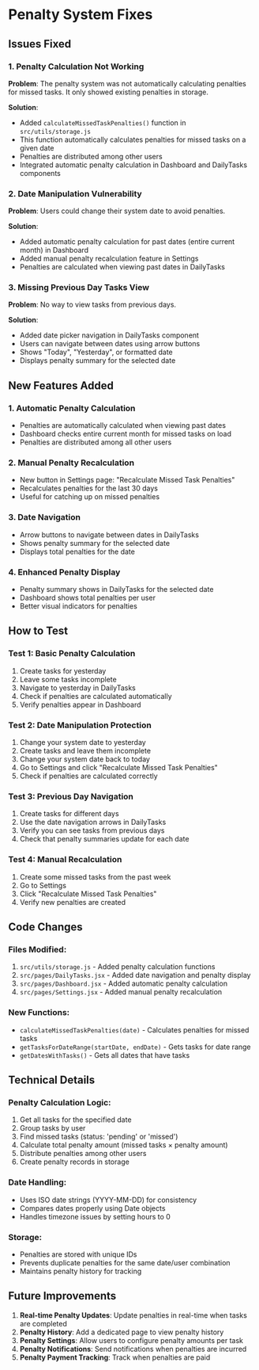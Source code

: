 # Penalty System Fixes

## Issues Fixed

### 1. Penalty Calculation Not Working
**Problem**: The penalty system was not automatically calculating penalties for missed tasks. It only showed existing penalties in storage.

**Solution**: 
- Added `calculateMissedTaskPenalties()` function in `src/utils/storage.js`
- This function automatically calculates penalties for missed tasks on a given date
- Penalties are distributed among other users
- Integrated automatic penalty calculation in Dashboard and DailyTasks components

### 2. Date Manipulation Vulnerability
**Problem**: Users could change their system date to avoid penalties.

**Solution**:
- Added automatic penalty calculation for past dates (entire current month) in Dashboard
- Added manual penalty recalculation feature in Settings
- Penalties are calculated when viewing past dates in DailyTasks

### 3. Missing Previous Day Tasks View
**Problem**: No way to view tasks from previous days.

**Solution**:
- Added date picker navigation in DailyTasks component
- Users can navigate between dates using arrow buttons
- Shows "Today", "Yesterday", or formatted date
- Displays penalty summary for the selected date

## New Features Added

### 1. Automatic Penalty Calculation
- Penalties are automatically calculated when viewing past dates
- Dashboard checks entire current month for missed tasks on load
- Penalties are distributed among all other users

### 2. Manual Penalty Recalculation
- New button in Settings page: "Recalculate Missed Task Penalties"
- Recalculates penalties for the last 30 days
- Useful for catching up on missed penalties

### 3. Date Navigation
- Arrow buttons to navigate between dates in DailyTasks
- Shows penalty summary for the selected date
- Displays total penalties for the date

### 4. Enhanced Penalty Display
- Penalty summary shows in DailyTasks for the selected date
- Dashboard shows total penalties per user
- Better visual indicators for penalties

## How to Test

### Test 1: Basic Penalty Calculation
1. Create tasks for yesterday
2. Leave some tasks incomplete
3. Navigate to yesterday in DailyTasks
4. Check if penalties are calculated automatically
5. Verify penalties appear in Dashboard

### Test 2: Date Manipulation Protection
1. Change your system date to yesterday
2. Create tasks and leave them incomplete
3. Change your system date back to today
4. Go to Settings and click "Recalculate Missed Task Penalties"
5. Check if penalties are calculated correctly

### Test 3: Previous Day Navigation
1. Create tasks for different days
2. Use the date navigation arrows in DailyTasks
3. Verify you can see tasks from previous days
4. Check that penalty summaries update for each date

### Test 4: Manual Recalculation
1. Create some missed tasks from the past week
2. Go to Settings
3. Click "Recalculate Missed Task Penalties"
4. Verify new penalties are created

## Code Changes

### Files Modified:
1. `src/utils/storage.js` - Added penalty calculation functions
2. `src/pages/DailyTasks.jsx` - Added date navigation and penalty display
3. `src/pages/Dashboard.jsx` - Added automatic penalty calculation
4. `src/pages/Settings.jsx` - Added manual penalty recalculation

### New Functions:
- `calculateMissedTaskPenalties(date)` - Calculates penalties for missed tasks
- `getTasksForDateRange(startDate, endDate)` - Gets tasks for date range
- `getDatesWithTasks()` - Gets all dates that have tasks

## Technical Details

### Penalty Calculation Logic:
1. Get all tasks for the specified date
2. Group tasks by user
3. Find missed tasks (status: 'pending' or 'missed')
4. Calculate total penalty amount (missed tasks × penalty amount)
5. Distribute penalties among other users
6. Create penalty records in storage

### Date Handling:
- Uses ISO date strings (YYYY-MM-DD) for consistency
- Compares dates properly using Date objects
- Handles timezone issues by setting hours to 0

### Storage:
- Penalties are stored with unique IDs
- Prevents duplicate penalties for the same date/user combination
- Maintains penalty history for tracking

## Future Improvements

1. **Real-time Penalty Updates**: Update penalties in real-time when tasks are completed
2. **Penalty History**: Add a dedicated page to view penalty history
3. **Penalty Settings**: Allow users to configure penalty amounts per task
4. **Penalty Notifications**: Send notifications when penalties are incurred
5. **Penalty Payment Tracking**: Track when penalties are paid
